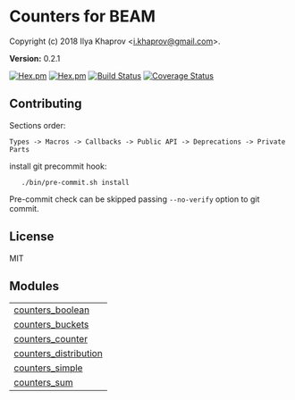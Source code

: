 

# Counters for BEAM #

Copyright (c) 2018 Ilya Khaprov <<i.khaprov@gmail.com>>.

__Version:__ 0.2.1

[![Hex.pm](https://img.shields.io/hexpm/v/counters.svg?maxAge=2592000?style=plastic)](https://hex.pm/packages/counters)
[![Hex.pm](https://img.shields.io/hexpm/dt/counters.svg?maxAge=2592000)](https://hex.pm/packages/counters)
[![Build Status](https://travis-ci.org/deadtrickster/counters.erl.svg?branch=version-3)](https://travis-ci.org/deadtrickster/counters.erl)
[![Coverage Status](https://coveralls.io/repos/github/deadtrickster/counters.erl/badge.svg?branch=master)](https://coveralls.io/github/deadtrickster/counters.erl?branch=master)

## Contributing

Sections order:

`Types -> Macros -> Callbacks -> Public API -> Deprecations -> Private Parts`

install git precommit hook:

```
   ./bin/pre-commit.sh install
```

Pre-commit check can be skipped passing `--no-verify` option to git commit.

## License

MIT


## Modules ##


<table width="100%" border="0" summary="list of modules">
<tr><td><a href="counters_boolean.md" class="module">counters_boolean</a></td></tr>
<tr><td><a href="counters_buckets.md" class="module">counters_buckets</a></td></tr>
<tr><td><a href="counters_counter.md" class="module">counters_counter</a></td></tr>
<tr><td><a href="counters_distribution.md" class="module">counters_distribution</a></td></tr>
<tr><td><a href="counters_simple.md" class="module">counters_simple</a></td></tr>
<tr><td><a href="counters_sum.md" class="module">counters_sum</a></td></tr></table>

